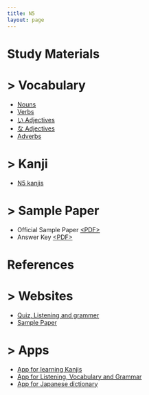 ```yaml
---
title: N5
layout: page
---
```


# Study Materials

# > Vocabulary

- [Nouns](./N5-nouns.md)
- [Verbs](./N5-verbs.md)
- [い Adjectives](./N5-i-adj.md)
- [な Adjectives](./N5-na-adj.md)
- [Adverbs](./N5-adverbs.md)

# > Kanji

- [N5 kanjis](./N5-kanji.md)

# > Sample Paper

- Official Sample Paper <a href="./pdf/N5-official-sample-paper.pdf" target="_blank">&lt;PDF&gt;</a>
- Answer Key <a href="./pdf/N5-sample-paper-answers.pdf" target="_blank">&lt;PDF&gt;</a>

# References

# > Websites

- [Quiz, Listening and grammer](http://www.jlptstudy.net/N5/)
- [Sample Paper](http://jlpt.jp/e/samples/n5/index.html)

# > Apps

- [App for learning Kanjis](https://play.google.com/store/apps/details?id=com.asji.kanjitree&hl=en_IN)
- [App for Listening, Vocabulary and Grammar](https://play.google.com/store/apps/details?id=com.ocoder.grammar.vocabulary.japaness.jlpt.n5pro)
- [App for Japanese dictionary](https://play.google.com/store/apps/details?id=jp.takoboto)
